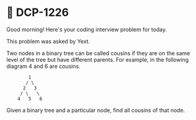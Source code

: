 # **📌 DCP-1226** 

Good morning! Here's your coding interview problem for today.

This problem was asked by Yext.

Two nodes in a binary tree can be called cousins if they are on the same level of the tree but have different parents. For example, in the following diagram 4 and 6 are cousins.

            1
           / \
          2   3
         / \   \
        4   5   6

Given a binary tree and a particular node, find all cousins of that node.